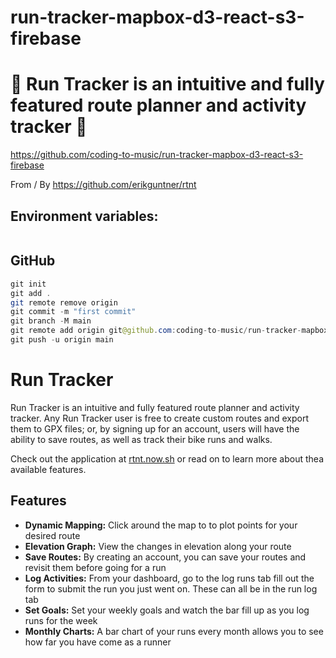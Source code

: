 # run-tracker-mapbox-d3-react-s3-firebase

# 🚀 Run Tracker is an intuitive and fully featured route planner and activity tracker 🚀

https://github.com/coding-to-music/run-tracker-mapbox-d3-react-s3-firebase

From / By https://github.com/erikguntner/rtnt

## Environment variables:

```java

```

## GitHub

```java
git init
git add .
git remote remove origin
git commit -m "first commit"
git branch -M main
git remote add origin git@github.com:coding-to-music/run-tracker-mapbox-d3-react-s3-firebase.git
git push -u origin main
```

# Run Tracker

Run Tracker is an intuitive and fully featured route planner and activity tracker. Any Run Tracker user is free to create custom routes and export them to GPX files; or, by signing up for an account, users will have the ability to save routes, as well as track their bike runs and walks.

Check out the application at [rtnt.now.sh](https://rtnt.now.sh/) or read on to learn more about thea available features.

## Features

- **Dynamic Mapping:** Click around the map to to plot points for your desired route
- **Elevation Graph:** View the changes in elevation along your route
- **Save Routes:** By creating an account, you can save your routes and revisit them before going for a run
- **Log Activities:** From your dashboard, go to the log runs tab fill out the form to submit the run you just went on. These can all be in the run log tab
- **Set Goals:** Set your weekly goals and watch the bar fill up as you log runs for the week
- **Monthly Charts:** A bar chart of your runs every month allows you to see how far you have come as a runner
